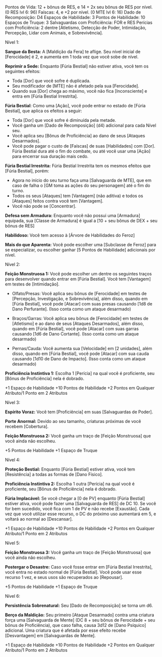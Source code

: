 Pontos de Vida: 12 + bônus de RES, e 14 + 2x seu bônus de RES por nível. 
(0 RES lvl 6: 96)
Faíscas: 4, e +2 por nível. 
(0 MTE lvl 6: 16)
Dado de Recomposição: D4
Espaços de Habilidade: 3
Pontos de Habilidade: 10
Espaços de Truque: 3
Salvaguardas com Proficiência: FOR e RES
Perícias com Proficiência: 2 dentre [Atletismo, Detecção de Poder, Intimidação, Percepção, Lidar com Animais, e Sobrevivência].

Nível 1: 

**Sangue da Besta:** A [Maldição da Fera] te aflige. Seu nível inicial de [Ferocidade] é 2, e aumenta em 1 toda vez que você sobe de nível.

**Reprimir a Sede:** Enquanto [Fúria Bestial] não estiver ativa, você tem os seguintes efeitos:
- Toda [Dor] que você sofre é duplicada.
- Seu modificador de [MTE] não é afetado pela sua [Ferocidade].
- Quando sua [Dor] chega ao máximo, você não fica [Inconsciente] e entra em [Fúria Bestial Irrestrita].

**Fúria Bestial**: Como uma [Ação], você pode entrar no estado de [Fúria Bestial], que aplica os efeitos a seguir:
- Toda [Dor] que você sofre é diminuída pela metade.
- Você ganha um [Dado de Recomposição] (d4) adicional para cada Nível seu.
- Você aplica seu [Bônus de Proficiência] ao dano de seus [Ataques Desarmados].
- Você pode pagar o custo de [Faíscas] de suas [Habilidades] com [Dor].
Fúria Bestial dura até o fim do combate, ou até você usar uma [Ação] para encerrar sua duração mais cedo.

**Fúria Bestial Irrestrita:** Fúria Bestial Irrestrita tem os mesmos efeitos que [Fúria Bestial], porém:
- Agora no início do seu turno faça uma [Salvaguarda de MTE], que em caso de falha o [GM toma as ações do seu personagem] até o fim do turno.
- Todos os seus [Ataques] tem [Vantagem] (não aditiva) e todos os [Ataques] feitos contra você tem [Vantagem].
- Você não pode se [Concentrar].

**Defesa sem Armadura:** Enquanto você não possui uma [Armadura] equipada, sua [Classe de Armadura] é igual a [10 + seu bônus de DEX + seu bônus de RES]

**Habilidoso:** Você tem acesso à [Árvore de Habilidades do Feroz]

**Mais do que Aparenta:** Você pode escolher uma [Subclasse de Feroz] para se especializar, ou escolher ganhar [5 Pontos de Habilidade] adicionais por nível.

Nível 2:

**Feição Monstruosa 1:** Você pode escolher um dentre os seguintes traços para desenvolver quando entrar em [Fúria Bestial]. Você tem [Vantagem] em testes de [Intimidação].
- Olfato/Presas: Você aplica seu bônus de [Ferocidade] em testes de [Percepção, Investigação, e Sobrevivência], além disso, quando em [Fúria Bestial], você pode [Atacar] com suas presas causando [1d8 de Dano Perfurante]. (Isso conta como um ataque desarmado)
  
- Braços/Garras: Você aplica seu bônus de [Ferocidade] em testes de [Atletismo] e ao dano de seus [Ataques Desarmados], além disso, quando em [Fúria Bestial], você pode [Atacar] com suas garras causando [1d6 de Dano Cortante]. (Isso conta como um ataque desarmado)
  
- Pernas/Cauda: Você aumenta sua [Velocidade] em [2 unidades], além disso, quando em [Fúria Bestial], você pode [Atacar] com sua cauda causando [1d10 de Dano de Impacto]. (Isso conta como um ataque desarmado)

**Proficiência Instintiva 1:** Escolha 1 [Perícia] na qual você é proficiente, seu [Bônus de Proficiência] nela é dobrado.

+1 Espaço de Habilidade
+10 Pontos de Habilidade
+2 Pontos em Qualquer Atributo/1 Ponto em 2 Atributos

Nível 3:

**Espírito Voraz:** Você tem [Proficiência] em suas [Salvaguardas de Poder].

**Porte Anormal:** Devido ao seu tamanho, criaturas próximas de você recebem [Cobertura].

**Feição Monstruosa 2:** Você ganha um traço de [Feição Monstruosa] que você ainda não escolheu.

+5 Pontos de Habilidade
+1 Espaço de Truque

Nível 4:

**Proteção Bestial:** Enquanto [Fúria Bestial] estiver ativa, você tem [Resistência] a todas as formas de [Dano Físico].

**Proficiência Instintiva 2:** Escolha 1 outra [Perícia] na qual você é proficiente, seu [Bônus de Proficiência] nela é dobrado.

**Fúria Implacável:** Se você chegar a [0 de PV] enquanto [Fúria Bestial] estiver ativa, você pode fazer uma [Salvaguarda de RES] de DC 10. Se você for bem sucedido, você fica com 1 de PV e não recebe [Exaustão]. Cada vez que você utilizar esse recurso, o DC do próximo uso aumentará em 5, e voltará ao normal ao [Descansar].

+1 Espaço de Habilidade
+10 Pontos de Habilidade
+2 Pontos em Qualquer Atributo/1 Ponto em 2 Atributos

Nível 5:

 **Feição Monstruosa 3:** Você ganha um traço de [Feição Monstruosa] que você ainda não escolheu.

**Postergar o Desastre:** Caso você fosse entrar em [Fúria Bestial Irrestrita], você entra no estado normal de [Fúria Bestial]. Você pode usar esse recurso 1 vez, e seus usos são recuperados ao [Repousar].

+5 Pontos de Habilidade
+1 Espaço de Truque

Nível 6:

**Persistência Sobrenatural:** Seu [Dado de Recomposição] se torna um d6.

**Berço da Maldição:** Seu primeiro [Ataque Desarmado] contra uma criatura força uma [Salvaguarda de Mente] (DC 8 + seu bônus de Ferocidade + seu bônus de Proficiência), que caso falha, causa 3d12 de [Dano Psíquico] adicional. Uma criatura que é afetada por esse efeito recebe [Desvantagem] em [Salvaguardas de Mente].

+1 Espaço de Habilidade
+10 Pontos de Habilidade
+2 Pontos em Qualquer Atributo/1 Ponto em 2 Atributos